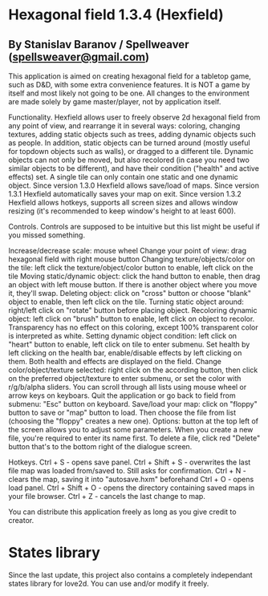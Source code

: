 # Hexagonal field 1.3.4 (Hexfield)
## By Stanislav Baranov / Spellweaver (spellsweaver@gmail.com)

This application is aimed on creating hexagonal field for a tabletop game, such as D&D, with some extra convenience features.
It is NOT a game by itself and most likely not going to be one. All changes to the environment are made solely by game master/player, not by application itself.

Functionality.
Hexfield allows user to freely observe 2d hexagonal field from any point of view, and rearrange it in several ways: coloring, changing textures, adding static objects such as trees, adding dynamic objects such as people.
In addition, static objects can be turned around (mostly useful for topdown objects such as walls), or dragged to a different tile.
Dynamic objects can not only be moved, but also recolored (in case you need two similar objects to be different), and have their condition ("health" and active effects) set.
A single tile can only contain one static and one dynamic object.
Since version 1.3.0 Hexfield allows save/load of maps.
Since version 1.3.1 Hexfield automatically saves your map on exit.
Since version 1.3.2 Hexfield allows hotkeys, supports all screen sizes and allows window resizing (it's recommended to keep window's height to at least 600).

Controls.
Controls are supposed to be intuitive but this list might be useful if you missed something.

Increase/decrease scale: mouse wheel
Change your point of view: drag hexagonal field with right mouse button
Changing texture/objects/color on the tile: left click the texture/object/color button to enable, left click on the tile
Moving static/dynamic object: click the hand button to enable, then drag an object with left mouse button. If there is another object where you move it, they'll swap.
Deleting object: click on "cross" button or choose "blank" object to enable, then left click on the tile.
Turning static object around: right/left click on "rotate" button before placing object.
Recoloring dynamic object: left click on "brush" button to enable, left click on object to recolor. Transparency has no effect on this coloring, except 100% transparent color is interpreted as white.
Setting dynamic object condition: left click on "heart" button to enable, left click on tile to enter submenu. Set health by left clicking on the health bar, enable/disable effects by left clicking on them. Both health and effects are displayed on the field.
Change color/object/texture selected: right click on the according button, then click on the preferred object/texture to enter submenu, or set the color with r/g/b/alpha sliders. You can scroll through all lists using mouse wheel or arrow keys on keyboars.
Quit the application or go back to field from submenu: "Esc" button on keyboard.
Save/load your map: click on "floppy" button to save or "map" button to load. Then choose the file from list (choosing the "floppy" creates a new one).
Options: button at the top left of the screen allows you to adjust some parameters.
When you create a new file, you're required to enter its name first. To delete a file, click red "Delete" button that's to the bottom right of the dialogue screen.

Hotkeys.
Ctrl + S - opens save panel.
Ctrl + Shift + S - overwrites the last file map was loaded from/saved to. Still asks for confirmation.
Ctrl + N - clears the map, saving it into "autosave.hxm" beforehand
Ctrl + O - opens load panel.
Ctrl + Shift + O - opens the directory containing saved maps in your file browser.
Ctrl + Z - cancels the last change to map.

You can distribute this application freely as long as you give credit to creator.

# States library
Since the last update, this project also contains a completely independant states library for love2d.
You can use and/or modify it freely.
